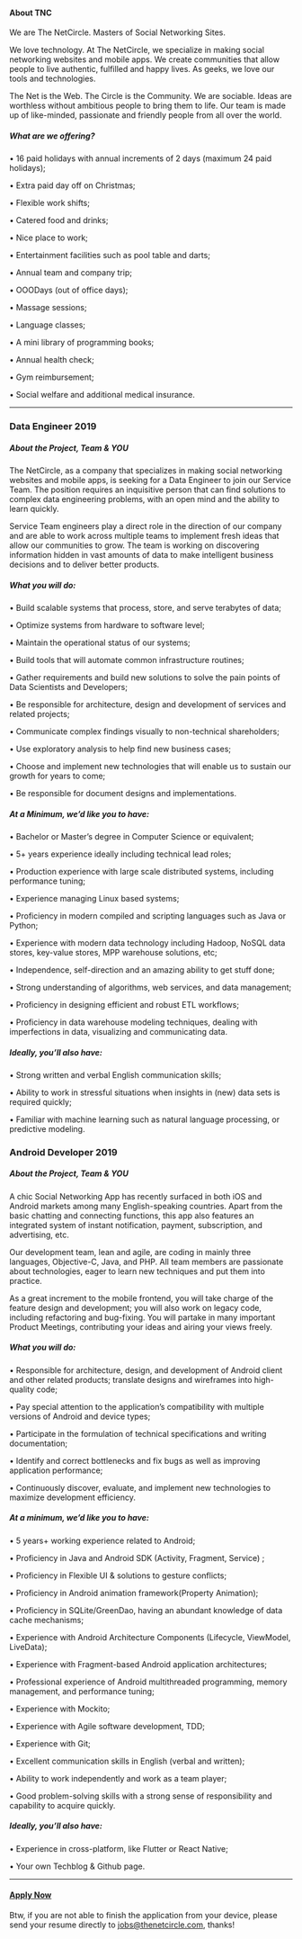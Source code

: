 #### About TNC

We are The NetCircle. Masters of Social Networking Sites.

We love technology. At The NetCircle, we specialize in making social networking websites and mobile apps. We create communities that allow people to live authentic, fulfilled and happy lives. As geeks, we love our tools and technologies.

The Net is the Web. The Circle is the Community.
We are sociable. Ideas are worthless without ambitious people to bring them to life. Our team is made up of like-minded, passionate and friendly people from all over the world. 

##### What are we offering? 

• 16 paid holidays with annual increments of 2 days (maximum 24 paid holidays);

• Extra paid day off on Christmas;

• Flexible work shifts;

• Catered food and drinks;

• Nice place to work;

• Entertainment facilities such as pool table and darts;

• Annual team and company trip;

• OOODays (out of office days);

• Massage sessions;

• Language classes;

• A mini library of programming books;

• Annual health check;

• Gym reimbursement;

• Social welfare and additional medical insurance.

------

### Data Engineer 2019



##### About the Project, Team & YOU 

The NetCircle, as a company that specializes in making social networking websites and mobile apps, is seeking for a Data Engineer to join our Service Team. The position requires an inquisitive person that can find solutions to complex data engineering problems, with an open mind and the ability to learn quickly.

Service Team engineers play a direct role in the direction of our company and are able to work across multiple teams to implement fresh ideas that allow our communities to grow. The team is working on discovering information hidden in vast amounts of data to make intelligent business decisions and to deliver better products.

##### What you will do: 

• Build scalable systems that process, store, and serve terabytes of data;

• Optimize systems from hardware to software level;

• Maintain the operational status of our systems;

• Build tools that will automate common infrastructure routines;

• Gather requirements and build new solutions to solve the pain points of Data Scientists and Developers;

• Be responsible for architecture, design and development of services and related projects;

• Communicate complex findings visually to non-technical shareholders;

• Use exploratory analysis to help find new business cases;

• Choose and implement new technologies that will enable us to sustain our growth for years to come;

• Be responsible for document designs and implementations.



##### **At a Minimum, we’d like you to have:**

• Bachelor or Master’s degree in Computer Science or equivalent;

• 5+ years experience ideally including technical lead roles;

• Production experience with large scale distributed systems, including performance tuning;

• Experience managing Linux based systems;

• Proficiency in modern compiled and scripting languages such as Java or Python;

• Experience with modern data technology including Hadoop, NoSQL data stores, key-value stores, MPP warehouse solutions, etc;

• Independence, self-direction and an amazing ability to get stuff done;

• Strong understanding of algorithms, web services, and data management;

• Proficiency in designing efficient and robust ETL workflows;

• Proficiency in data warehouse modeling techniques, dealing with imperfections in data, visualizing and communicating data.



##### **Ideally, you’ll also have:**

• Strong written and verbal English communication skills;

• Ability to work in stressful situations when insights in (new) data sets is required quickly;

• Familiar with machine learning such as natural language processing, or predictive modeling.



### Android Developer 2019



##### About the Project, Team & YOU 

A chic Social Networking App has recently surfaced in both iOS and Android markets among many English-speaking countries. Apart from the basic chatting and connecting functions, this app also features an integrated system of instant notification, payment, subscription, and advertising, etc. 

Our development team, lean and agile, are coding in mainly three languages, Objective-C, Java, and PHP. All team members are passionate about technologies, eager to learn new techniques and put them into practice. 

As a great increment to the mobile frontend, you will take charge of the feature design and development; you will also work on legacy code, including refactoring and bug-fixing. You will partake in many important Product Meetings, contributing your ideas and airing your views freely. 



##### What you will do: 

• Responsible for architecture, design, and development of Android client and other related products; translate designs and wireframes into high-quality code; 

• Pay special attention to the application’s compatibility with multiple versions of Android and device types; 

• Participate in the formulation of technical specifications and writing documentation; 

• Identify and correct bottlenecks and fix bugs as well as improving application performance; 

• Continuously discover, evaluate, and implement new technologies to maximize development efficiency. 



##### At a minimum, we’d like you to have: 

• 5 years+ working experience related to Android; 

• Proficiency in Java and Android SDK (Activity, Fragment, Service) ; 

• Proficiency in Flexible UI & solutions to gesture conflicts; 

• Proficiency in Android animation framework(Property Animation); 

• Proficiency in SQLite/GreenDao, having an abundant knowledge of data cache mechanisms; 

• Experience with Android Architecture Components (Lifecycle, ViewModel, LiveData); 

• Experience with Fragment-based Android application architectures; 

• Professional experience of Android multithreaded programming, memory management, and performance tuning; 

• Experience with Mockito; 

• Experience with Agile software development, TDD; 

• Experience with Git; 

• Excellent communication skills in English (verbal and written); 

• Ability to work independently and work as a team player; 

• Good problem-solving skills with a strong sense of responsibility and capability to acquire quickly. 



##### Ideally, you’ll also have: 

• Experience in cross-platform, like Flutter or React Native; 

• Your own Techblog & Github page. 





------

#### [**Apply Now**](<https://thenetcircle.com/jobs/android-developer/>)

Btw, if you are not able to finish the application from your device, please send your resume directly to jobs@thenetcircle.com, thanks!  
